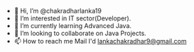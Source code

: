 - 👋 Hi, I’m @chakradharlanka19
- 👀 I’m interested in IT sector(Developer).
- 🌱 I’m currently learning Advanced Java.
- 💞️ I’m looking to collaborate on Java Projects.
- 📫 How to reach me Mail I'd lankachakradhar9@gmail.com

<!---
chakradharlanka19/chakradharlanka19 is a ✨ special ✨ repository because its `README.md` (this file) appears on your GitHub profile.
You can click the Preview link to take a look at your changes.
--->
